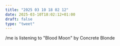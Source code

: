 ```yaml
---
title: "2025 03 10 18 02 12"
date: 2025-03-10T18:02:12+01:00
draft: false
type: "tweet"
---
```


/me is listening to "Blood Moon" by Concrete Blonde
